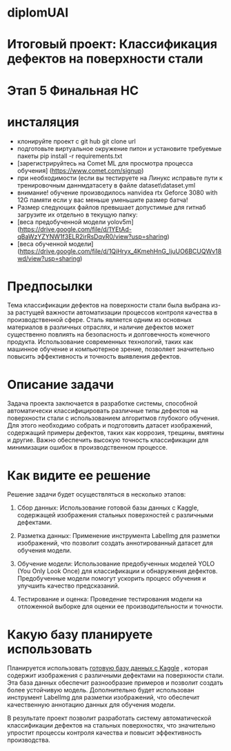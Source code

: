 # diplomUAI
# Итоговый проект: Классификация дефектов на поверхности стали
# Этап 5 Финальная НС
# инсталяция
* клонируйте проект с git hub git clone url
* подготовьте виртуальное окружение питон и установите требуемые пакеты pip install -r requirements.txt
* [зарегистрируйтесь на Comet ML для просмотра процесса обучения] (https://www.comet.com/signup)
* при необходимости (если вы тестируете на Линукс исправьте пути к тренировочным даннмдатасету в файле dataset\dataset.yml
* внимание! обучение производилось наnvidea rtx Geforce 3080 with 12G памяти если у вас меньше уменьшите размер батча!
* Размер следующих файлов превышает допустимые для гитнаб загрузите их отдельно в текущую папку:
* [веса предобученной модели yolov5m] (https://drive.google.com/file/d/1YEtAd-qBaWzYZYNW1f3ELR2irRsDqvR0/view?usp=sharing)
* [веса обученной модели] (https://drive.google.com/file/d/1QiHryx_4KmehHnG_ljuUO6BCUQWv18wd/view?usp=sharing)

# Предпосылки

Тема классификации дефектов на поверхности стали была выбрана из-за растущей важности автоматизации процессов контроля качества в производственной сфере. Сталь является одним из основных материалов в различных отраслях, и наличие дефектов может существенно повлиять на безопасность и долговечность конечного продукта. Использование современных технологий, таких как машинное обучение и компьютерное зрение, позволяет значительно повысить эффективность и точность выявления дефектов.

# Описание задачи

Задача проекта заключается в разработке системы, способной автоматически классифицировать различные типы дефектов на поверхности стали с использованием алгоритмов глубокого обучения. Для этого необходимо собрать и подготовить датасет изображений, содержащий примеры дефектов, таких как коррозия, трещины, вмятины и другие. Важно обеспечить высокую точность классификации для минимизации ошибок в производственном процессе.

# Как видите ее решение

Решение задачи будет осуществляться в несколько этапов:

1. Сбор данных: Использование готовой базы данных с Kaggle, содержащей изображения стальных поверхностей с различными дефектами.

2. Разметка данных: Применение инструмента LabelImg для разметки изображений, что позволит создать аннотированный датасет для обучения модели.

3. Обучение модели: Использование предобученных моделей YOLO (You Only Look Once) для классификации и обнаружения дефектов. Предобученные модели помогут ускорить процесс обучения и улучшить качество предсказаний.

4. Тестирование и оценка: Проведение тестирования модели на отложенной выборке для оценки ее производительности и точности.

# Какую базу планируете использовать

Планируется использовать [готовую базу данных с Kaggle](https://www.kaggle.com/datasets/zhangyunsheng/defects-class-and-location) , которая содержит изображения с различными дефектами на поверхности стали. Эта база данных обеспечит разнообразие примеров и позволит создать более устойчивую модель. Дополнительно будет использован инструмент LabelImg для разметки изображений, что обеспечит качественную аннотацию данных для обучения модели.

В результате проект позволит разработать систему автоматической классификации дефектов на стальных поверхностях, что значительно упростит процессы контроля качества и повысит эффективность производства.
